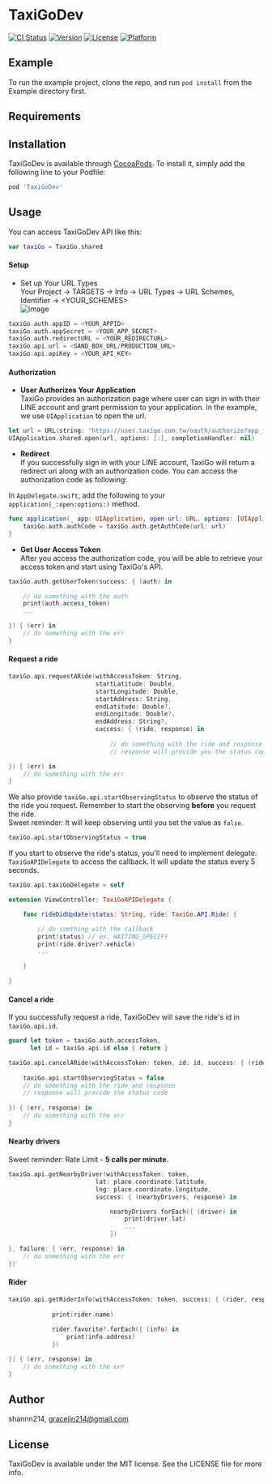 # TaxiGoDev

[![CI Status](https://img.shields.io/travis/shannn214/TaxiGoDev.svg?style=flat)](https://travis-ci.org/shannn214/TaxiGoDev)
[![Version](https://img.shields.io/cocoapods/v/TaxiGoDev.svg?style=flat)](https://cocoapods.org/pods/TaxiGoDev)
[![License](https://img.shields.io/cocoapods/l/TaxiGoDev.svg?style=flat)](https://cocoapods.org/pods/TaxiGoDev)
[![Platform](https://img.shields.io/cocoapods/p/TaxiGoDev.svg?style=flat)](https://cocoapods.org/pods/TaxiGoDev)

## Example

To run the example project, clone the repo, and run `pod install` from the Example directory first.

## Requirements

## Installation

TaxiGoDev is available through [CocoaPods](https://cocoapods.org). To install
it, simply add the following line to your Podfile:

```ruby
pod 'TaxiGoDev'
```

## Usage
You can access TaxiGoDev API like this:
```swift
var taxiGo = TaxiGo.shared
```

#### Setup

- Set up Your URL Types  
Your Project -> TARGETS -> Info -> URL Types -> URL Schemes, Identifier -> <YOUR_SCHEMES>  
![image](https://github.com/shannn214/TaxiGoDev/blob/develop/Example/TaxiGoDev/Images.xcassets/URL_Types.imageset/URL_SCHEMES.png)
```swift
taxiGo.auth.appID = <YOUR_APPID>
taxiGo.auth.appSecret = <YOUR_APP_SECRET>
taxiGo.auth.redirectURL = <YOUR_REDIRECTURL>
taxiGo.api.url = <SAND_BOX_URL/PRODUCTION_URL>
taxiGo.api.apiKey = <YOUR_API_KEY>
```

#### Authorization
- **User Authorizes Your Application**  
TaxiGo provides an authorization page where user can sign in with their LINE account and grant permission to your application. In the example, we use `UIApplication` to open the url.
```swift
let url = URL(string: "https://user.taxigo.com.tw/oauth/authorize?app_id=<YOUR_APPID>&redirect_uri=<YOUR_REDIRECTURL>")
UIApplication.shared.open(url, options: [:], completionHandler: nil)
```
- **Redirect**  
If you successfully sign in with your LINE account, TaxiGo will return a redirect uri along with an authorization code. You can access the authorization code as following: 

In  `AppDelegate.swift`, add the following to your `application(_:open:options:)` method.
```swift
func application(_ app: UIApplication, open url: URL, options: [UIApplication.OpenURLOptionsKey : Any] = [:]) -> Bool {
    taxiGo.auth.authCode = taxiGo.auth.getAuthCode(url: url)
}
```
- **Get User Access Token**  
After you access the authorization code, you will be able to retrieve your access token and start using TaxiGo's API.
```swift
taxiGo.auth.getUserToken(success: { (auth) in

    // do something with the auth
    print(auth.access_token)
    ...

}) { (err) in
    // do somwthing with the err
}
```

#### Request a ride
```swift
taxiGo.api.requestARide(withAccessToken: String, 
                        startLatitude: Double, 
                        startLongitude: Double, 
                        startAddress: String, 
                        endLatitude: Double?, 
                        endLongitude: Double?, 
                        endAddress: String?, 
                        success: { (ride, response) in
                        
                            // do something with the ride and response
                            // response will provide you the status code

}) { (err) in
    // do something with the err
}
```
We also provide `taxiGo.api.startObservingStatus` to observe the status of the ride you request. Remember to start the observing **before** you request the ride.  
Sweet reminder: It will keep observing until you set the value as `false`.

```swift
taxiGo.api.startObservingStatus = true
```
If you start to observe the ride's status, you'll need to implement delegate: `TaxiGoAPIDelegate` to access the callback. It will update the status every 5 seconds.
```swift
taxiGo.api.taxiGoDelegate = self

extension ViewController: TaxiGoAPIDelegate {

    func rideDidUpdate(status: String, ride: TaxiGo.API.Ride) {

        // do somthing with the callback
        print(status) // ex. WAITING_SPECIFY
        print(ride.driver?.vehicle)
        ...

    }

}
```

#### Cancel a ride
If you successfully request a ride, TaxiGoDev will save the ride's id in `taxiGo.api.id`. 
```swift
guard let token = taxiGo.auth.accessToken,
      let id = taxiGo.api.id else { return }

taxiGo.api.cancelARide(withAccessToken: token, id: id, success: { (ride, response) in
                                    
    taxiGo.api.startObservingStatus = false
    // do something with the ride and response
    // response will provide the status code
                                            
}) { (err, response) in
    // do something with the err
}
```

#### Nearby drivers

Sweet reminder: Rate Limit - **5 calls per minute.**
```swift
taxiGo.api.getNearbyDriver(withAccessToken: token,
                        lat: place.coordinate.latitude,
                        lng: place.coordinate.longitude,
                        success: { (nearbyDrivers, response) in

                            nearbyDrivers.forEach({ (driver) in
                                print(driver.lat)
                                ...
                            })

}, failure: { (err, response) in
    // do something with the err
})
```
#### Rider

```swift
taxiGo.api.getRiderInfo(withAccessToken: token, success: { (rider, response) in
            
            print(rider.name)
            
            rider.favorite?.forEach({ (info) in
                print(info.address)
            })

}) { (err, response) in
    // do something with the err
}
```



## Author

shannn214, gracejin214@gmail.com

## License

TaxiGoDev is available under the MIT license. See the LICENSE file for more info.
